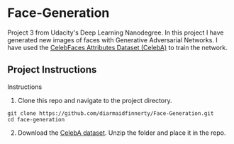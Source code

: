 # Face-Generation
Project 3 from Udacity's Deep Learning Nanodegree.
In this project I have generated new images of faces with Generative Adversarial Networks. I have used the [CelebFaces Attributes Dataset (CelebA)](http://mmlab.ie.cuhk.edu.hk/projects/CelebA.html) to train the network. 

## Project Instructions
Instructions
1. Clone this repo and navigate to the project directory. 
```
git clone https://github.com/diarmaidfinnerty/Face-Generation.git
cd face-generation
```

2. Download the [CelebA dataset](http://mmlab.ie.cuhk.edu.hk/projects/CelebA.html). Unzip the folder and place it in the repo.
